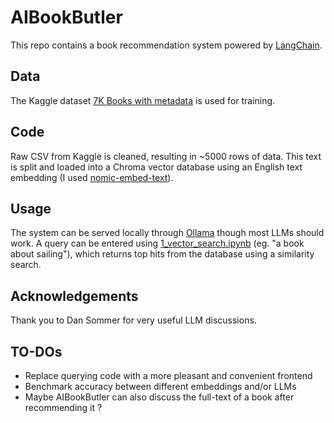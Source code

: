 # AIBookButler

This repo contains a book recommendation system powered by [LangChain](https://python.langchain.com/docs/introduction/).

## Data

The Kaggle dataset [7K Books with metadata](https://www.kaggle.com/datasets/dylanjcastillo/7k-books-with-metadata) is used for training.

## Code

Raw CSV from Kaggle is cleaned, resulting in ~5000 rows of data. This text is split and loaded into a Chroma vector database using an English text embedding (I used [nomic-embed-text](https://ollama.com/search?q=embed)).

## Usage

The system can be served locally through [Ollama](https://ollama.com/) though most LLMs should work. A query can be entered using [1_vector_search.ipynb](1_vector_search.ipynb) (eg. "a book about sailing"), which returns top hits from the database using a similarity search. 

## Acknowledgements

Thank you to Dan Sommer for very useful LLM discussions.

## TO-DOs

- Replace querying code with a more pleasant and convenient frontend
- Benchmark accuracy between different embeddings and/or LLMs
- Maybe AIBookButler can also discuss the full-text of a book after recommending it ? 
